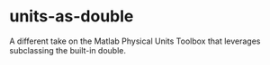 # units-as-double
A different take on the Matlab Physical Units Toolbox that leverages subclassing the built-in double.
